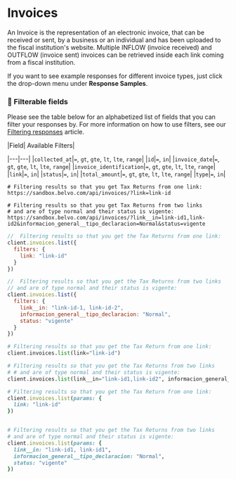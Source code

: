 # Invoices

An Invoice is the representation of an electronic invoice, that can be received or sent, by a business or an individual and has been uploaded to the fiscal institution's website. Multiple INFLOW (invoice received) and
OUTFLOW (invoice sent) invoices can be retrieved inside each link coming from a fiscal institution.


If you want to see example responses for different invoice types, just click the drop-down menu under **Response Samples**.


### **🔦 Filterable fields**


Please see the table below for an alphabetized list of fields that you can filter your responses by. For more information on how to use filters, see our [Filtering responses](https://developers.belvo.com/docs/searching-and-filtering) article.


|Field| Available Filters|

|---|---|
|`collected_at`|`=`, `gt`, `gte`, `lt`, `lte`, `range`|
|`id`|`=`, `in`|
|`invoice_date`|`=`, `gt`, `gte`, `lt`, `lte`, `range`|
|`invoice_identification`|`=`, `gt`, `gte`, `lt`, `lte`, `range`|
|`link`|`=`, `in`|
|`status`|`=`, `in`|
|`total_amount`|`=`, `gt`, `gte`, `lt`, `lte`, `range`|
|`type`|`=`, `in`|


```curl cURL
# Filtering results so that you get Tax Returns from one link:
https://sandbox.belvo.com/api/invoices/?link=link-id

# Filtering results so that you get Tax Returns from two links 
# and are of type normal and their status is vigente:
https://sandbox.belvo.com/api/invoices/?link__in=link-id1,link-id2&informacion_general__tipo_declaracion=Normal&status=vigente
```
```javascript Node
//  Filtering results so that you get the Tax Returns from one link:
client.invoices.list({
  filters: {
    link: "link-id"
  }
})

//  Filtering results so that you get the Tax Returns from two links
// and are of type normal and their status is vigente:
client.invoices.list({
  filters: {
    link__in: "link-id-1, link-id-2",
    informacion_general__tipo_declaracion: "Normal",
    status: "vigente"
  }
})

```
```python Python
# Filtering results so that you get the Tax Return from one link:
client.invoices.list(link="link-id")

# Filtering results so that you get the Tax Returns from two links
# # and are of type normal and their status is vigente:
client.invoices.list(link__in="link-id1,link-id2", informacion_general__tipo_declaracion="Normal", status="vigente")
```
```ruby Ruby
# Filtering results so that you get the Tax Return from one link:
client.invoices.list(params: {
  link: "link-id"
})


# Filtering results so that you get the Tax Returns from two links
# and are of type normal and their status is vigente:
client.invoices.list(params: {
  link__in: "link-id1, link-id1",
  informacion_general__tipo_declaracion: "Normal",
  status: "vigente"
})
```